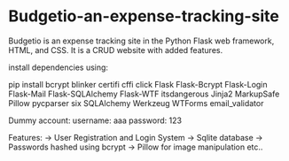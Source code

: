 # Budgetio-an-expense-tracking-site
Budgetio is an expense tracking site in the Python Flask web framework, HTML, and CSS. It is a CRUD website with added features.

install dependencies using:

pip install bcrypt blinker certifi cffi click Flask Flask-Bcrypt Flask-Login Flask-Mail Flask-SQLAlchemy Flask-WTF itsdangerous Jinja2 MarkupSafe Pillow pycparser six SQLAlchemy Werkzeug WTForms email_validator

Dummy account:
username: aaa
password: 123

Features:
-> User Registration and Login System
-> Sqlite database
-> Passwords hashed using bcrypt
-> Pillow for image manipulation
etc..
